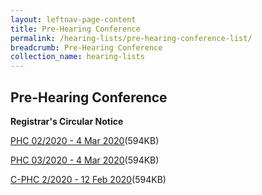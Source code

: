 ```yaml
---
layout: leftnav-page-content
title: Pre-Hearing Conference
permalink: /hearing-lists/pre-hearing-conference-list/
breadcrumb: Pre-Hearing Conference
collection_name: hearing-lists
---
```


Pre-Hearing Conference
---

**Registrar's Circular Notice**

[PHC 02/2020 - 4 Mar 2020](/files/Phc022020-4Mar2020.pdf)(594KB)

[PHC 03/2020 - 4 Mar 2020](/files/Phc032020-4Mar2020.pdf)(594KB)

[C-PHC 2/2020 - 12 Feb 2020](/files/C-Phc022020-12Feb2020.pdf)(594KB)






